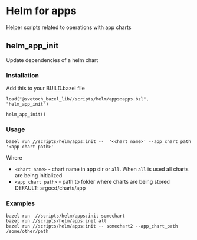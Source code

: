 # Helm for apps

Helper scripts related to operations with app charts 

## helm_app_init

Update dependencies of a helm chart

### Installation

Add this to your BUILD.bazel file

```
load("@svetoch_bazel_lib//scripts/helm/apps:apps.bzl", "helm_app_init")

helm_app_init()
```

### Usage

```
bazel run //scripts/helm/apps:init --  '<chart name>' --app_chart_path '<app chart path>'
```

Where
* `<chart name>` - chart name in app dir or `all`. When `all` is used all charts are being initialized
* `<app chart path>` - path to folder where charts are being stored DEFAULT:  argocd/charts/app


### Examples

```
bazel run  //scripts/helm/apps:init somechart
bazel run //scripts/helm/apps:init all
bazel run //scripts/helm/apps:init -- somechart2 --app_chart_path /some/other/path
```
